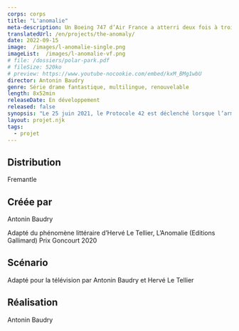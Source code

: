 ```yaml
---
corps: corps
title: "L'anomalie"
meta-description: Un Boeing 747 d’Air France a atterri deux fois à trois mois d’intervalle, avec à son bord le même équipage et les mêmes passagers, ce qui signifie que l’avion s’est tout simplement… dupliqué.
translatedUrl: /en/projects/the-anomaly/
date: 2022-09-15
image:  /images/l-anomalie-single.png
imageList:  /images/l-anomalie-vf.png
# file: /dossiers/polar-park.pdf
# fileSize: 520ko
# preview: https://www.youtube-nocookie.com/embed/kxM_BMg1wbU
director: Antonin Baudry
genre: Série drame fantastique, multilingue, renouvelable​
length: 8x52min
releaseDate: En développement
released: false
synopsis: "Le 25 juin 2021, le Protocole 42 est déclenché lorsque l’armée américaine est informée qu’un Boeing 747 d’Air France a atterri deux fois à trois mois d’intervalle, avec à son bord le même équipage et les mêmes passagers, ce qui signifie que l’avion s’est tout simplement… dupliqué."
layout: projet.njk
tags:
  - projet
---
```


<div class="grid-col">

## Distribution
Fremantle
​ 
## Créée par
Antonin Baudry

Adapté du phénomène littéraire d’Hervé Le Tellier, L’Anomalie (Editions Gallimard) Prix Goncourt 2020
​ 
## Scénario
Adapté pour la télévision par Antonin Baudry et Hervé Le Tellier

## Réalisation
Antonin Baudry

</div>


<div class="grid-col">

</div>